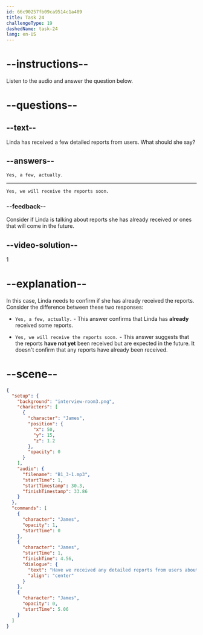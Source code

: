 ```yaml
---
id: 66c90257fb09ca9514c1a489
title: Task 24
challengeType: 19
dashedName: task-24
lang: en-US
---
```

<!-- (Audio) James: Have we received any detailed reports from users about this issue? -->

<!-- SPEAKING-->

# --instructions--

Listen to the audio and answer the question below.

# --questions--

## --text--

Linda has received a few detailed reports from users. What should she say?

## --answers--

`Yes, a few, actually.`

---

`Yes, we will receive the reports soon.`

### --feedback--

Consider if Linda is talking about reports she has already received or ones that will come in the future.
  
## --video-solution--

1

# --explanation--

In this case, Linda needs to confirm if she has already received the reports. Consider the difference between these two responses:

- `Yes, a few, actually.` - This answer confirms that Linda has **already** received some reports. 

- `Yes, we will receive the reports soon.` - This answer suggests that the reports **have not yet** been received but are expected in the future. It doesn't confirm that any reports have already been received.

# --scene--

```json
{
  "setup": {
    "background": "interview-room3.png",
    "characters": [
      {
        "character": "James",
        "position": {
          "x": 50,
          "y": 15,
          "z": 1.2
        },
        "opacity": 0
      }
    ],
    "audio": {
      "filename": "B1_3-1.mp3",
      "startTime": 1,
      "startTimestamp": 30.3,
      "finishTimestamp": 33.86
    }
  },
  "commands": [
    {
      "character": "James",
      "opacity": 1,
      "startTime": 0
    },
    {
      "character": "James",
      "startTime": 1,
      "finishTime": 4.56,
      "dialogue": {
        "text": "Have we received any detailed reports from users about this issue?",
        "align": "center"
      }
    },
    {
      "character": "James",
      "opacity": 0,
      "startTime": 5.06
    }
  ]
}
```
